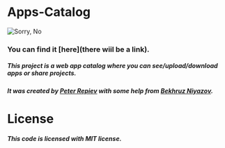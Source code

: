 # Apps-Catalog
![Sorry, No](https://i.imgur.com/Agy35mN.png)
### You can find it [here](there wiil be a link).
##### This project is a web app catalog where you can see/upload/download apps or share projects.

##### It was created by [Peter Repiev](https://github.com/Potriashka) with some help from [Bekhruz Niyazov](https://github.com/BekhruzSNiyazov).
# License
##### This code is licensed with MIT license.
